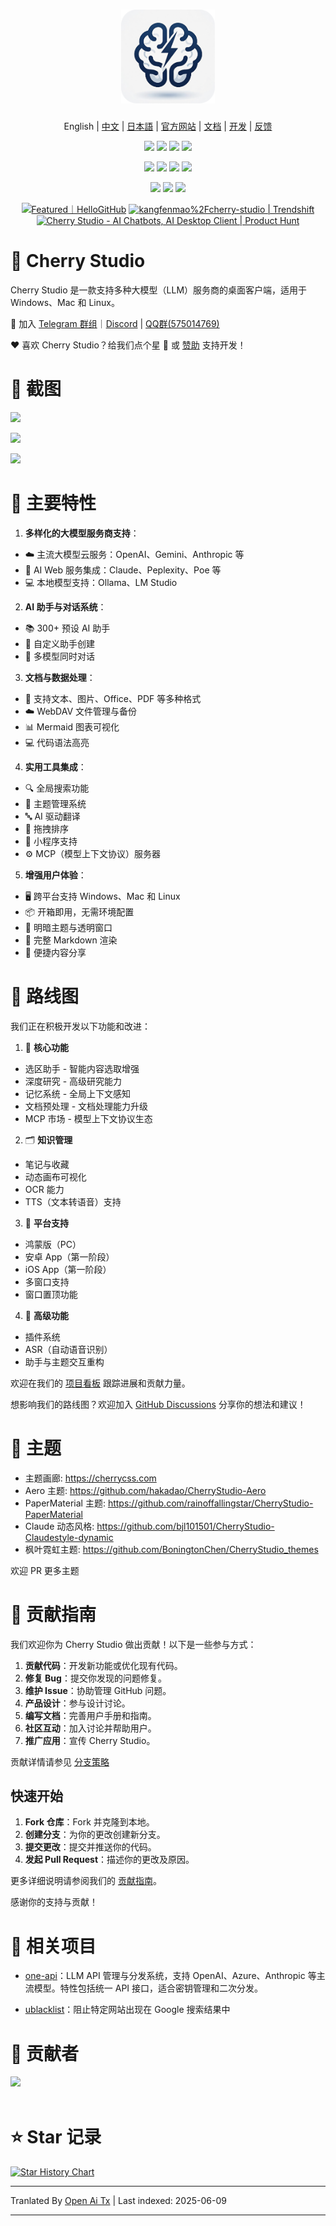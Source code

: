 <h1 align="center">
  <a href="https://github.com/CherryHQ/cherry-studio/releases">
    <img src="https://github.com/CherryHQ/cherry-studio/blob/main/build/icon.png?raw=true" width="150" height="150" alt="banner" /><br>
  </a>
</h1>
  <p align="center">English | <a href="./docs/README.zh.md">中文</a> | <a href="./docs/README.ja.md">日本語</a> | <a href="https://cherry-ai.com">官方网站</a> | <a href="https://docs.cherry-ai.com/cherry-studio-wen-dang/en-us">文档</a> | <a href="./docs/dev.md">开发</a> | <a href="https://github.com/CherryHQ/cherry-studio/issues">反馈</a><br></p>

<!-- 题头徽章组合 -->

<div align="center">

[![][deepwiki-shield]][deepwiki-link]
[![][twitter-shield]][twitter-link]
[![][discord-shield]][discord-link]
[![][telegram-shield]][telegram-link]

</div>

<!-- 项目统计徽章 -->

<div align="center">

[![][github-stars-shield]][github-stars-link]
[![][github-forks-shield]][github-forks-link]
[![][github-release-shield]][github-release-link]
[![][github-contributors-shield]][github-contributors-link]

</div>

<div align="center">

[![][license-shield]][license-link]
[![][commercial-shield]][commercial-link]
[![][sponsor-shield]][sponsor-link]

</div>

<div align="center">
 <a href="https://hellogithub.com/repository/1605492e1e2a4df3be07abfa4578dd37" target="_blank"><img src="https://api.hellogithub.com/v1/widgets/recommend.svg?rid=1605492e1e2a4df3be07abfa4578dd37" alt="Featured｜HelloGitHub" style="width: 200px; height: 43px;" width="200" height="43" /></a>
 <a href="https://trendshift.io/repositories/11772" target="_blank"><img src="https://trendshift.io/api/badge/repositories/11772" alt="kangfenmao%2Fcherry-studio | Trendshift" style="width: 250px; height: 55px;" width="250" height="55"/></a>
 <a href="https://www.producthunt.com/posts/cherry-studio?embed=true&utm_source=badge-featured&utm_medium=badge&utm_souce=badge-cherry&#0045;studio" target="_blank"><img src="https://api.producthunt.com/widgets/embed-image/v1/featured.svg?post_id=496640&theme=light" alt="Cherry&#0032;Studio - AI&#0032;Chatbots&#0044;&#0032;AI&#0032;Desktop&#0032;Client | Product Hunt" style="width: 200px; height: 43px;" width="200" height="43" /></a>
</div>

# 🍒 Cherry Studio

Cherry Studio 是一款支持多种大模型（LLM）服务商的桌面客户端，适用于 Windows、Mac 和 Linux。

👏 加入 [Telegram 群组](https://t.me/CherryStudioAI)｜[Discord](https://discord.gg/wez8HtpxqQ) | [QQ群(575014769)](https://qm.qq.com/q/lo0D4qVZKi)

❤️ 喜欢 Cherry Studio？给我们点个星 🌟 或 [赞助](docs/sponsor.md) 支持开发！

# 🌠 截图

![](https://github.com/user-attachments/assets/36dddb2c-e0fb-4a5f-9411-91447bab6e18)

![](https://github.com/user-attachments/assets/f549e8a0-2385-40b4-b52b-2039e39f2930)

![](https://github.com/user-attachments/assets/58e0237c-4d36-40de-b428-53051d982026)

# 🌟 主要特性

1. **多样化的大模型服务商支持**：

- ☁️ 主流大模型云服务：OpenAI、Gemini、Anthropic 等
- 🔗 AI Web 服务集成：Claude、Peplexity、Poe 等
- 💻 本地模型支持：Ollama、LM Studio

2. **AI 助手与对话系统**：

- 📚 300+ 预设 AI 助手
- 🤖 自定义助手创建
- 💬 多模型同时对话

3. **文档与数据处理**：

- 📄 支持文本、图片、Office、PDF 等多种格式
- ☁️ WebDAV 文件管理与备份
- 📊 Mermaid 图表可视化
- 💻 代码语法高亮

4. **实用工具集成**：

- 🔍 全局搜索功能
- 📝 主题管理系统
- 🔤 AI 驱动翻译
- 🎯 拖拽排序
- 🔌 小程序支持
- ⚙️ MCP（模型上下文协议）服务器

5. **增强用户体验**：

- 🖥️ 跨平台支持 Windows、Mac 和 Linux
- 📦 开箱即用，无需环境配置
- 🎨 明暗主题与透明窗口
- 📝 完整 Markdown 渲染
- 🤲 便捷内容分享

# 📝 路线图

我们正在积极开发以下功能和改进：

1. 🎯 **核心功能**

- 选区助手 - 智能内容选取增强
- 深度研究 - 高级研究能力
- 记忆系统 - 全局上下文感知
- 文档预处理 - 文档处理能力升级
- MCP 市场 - 模型上下文协议生态

2. 🗂 **知识管理**

- 笔记与收藏
- 动态画布可视化
- OCR 能力
- TTS（文本转语音）支持

3. 📱 **平台支持**

- 鸿蒙版（PC）
- 安卓 App（第一阶段）
- iOS App（第一阶段）
- 多窗口支持
- 窗口置顶功能

4. 🔌 **高级功能**

- 插件系统
- ASR（自动语音识别）
- 助手与主题交互重构

欢迎在我们的 [项目看板](https://github.com/orgs/CherryHQ/projects/7) 跟踪进展和贡献力量。

想影响我们的路线图？欢迎加入 [GitHub Discussions](https://github.com/CherryHQ/cherry-studio/discussions) 分享你的想法和建议！

# 🌈 主题

- 主题画廊: <https://cherrycss.com>
- Aero 主题: <https://github.com/hakadao/CherryStudio-Aero>
- PaperMaterial 主题: <https://github.com/rainoffallingstar/CherryStudio-PaperMaterial>
- Claude 动态风格: <https://github.com/bjl101501/CherryStudio-Claudestyle-dynamic>
- 枫叶霓虹主题: <https://github.com/BoningtonChen/CherryStudio_themes>

欢迎 PR 更多主题

# 🤝 贡献指南

我们欢迎你为 Cherry Studio 做出贡献！以下是一些参与方式：

1. **贡献代码**：开发新功能或优化现有代码。
2. **修复 Bug**：提交你发现的问题修复。
3. **维护 Issue**：协助管理 GitHub 问题。
4. **产品设计**：参与设计讨论。
5. **编写文档**：完善用户手册和指南。
6. **社区互动**：加入讨论并帮助用户。
7. **推广应用**：宣传 Cherry Studio。

贡献详情请参见 [分支策略](https://raw.githubusercontent.com/CherryHQ/cherry-studio/main/docs/branching-strategy-en.md)

## 快速开始

1. **Fork 仓库**：Fork 并克隆到本地。
2. **创建分支**：为你的更改创建新分支。
3. **提交更改**：提交并推送你的代码。
4. **发起 Pull Request**：描述你的更改及原因。

更多详细说明请参阅我们的 [贡献指南](https://raw.githubusercontent.com/CherryHQ/cherry-studio/main/CONTRIBUTING.md)。

感谢你的支持与贡献！

# 🔗 相关项目

- [one-api](https://github.com/songquanpeng/one-api)：LLM API 管理与分发系统，支持 OpenAI、Azure、Anthropic 等主流模型。特性包括统一 API 接口，适合密钥管理和二次分发。

- [ublacklist](https://github.com/iorate/ublacklist)：阻止特定网站出现在 Google 搜索结果中

# 🚀 贡献者

<a href="https://github.com/CherryHQ/cherry-studio/graphs/contributors">
  <img src="https://contrib.rocks/image?repo=CherryHQ/cherry-studio" />
</a>
<br /><br />

# ⭐️ Star 记录

[![Star History Chart](https://api.star-history.com/svg?repos=CherryHQ/cherry-studio&type=Timeline)](https://star-history.com/#CherryHQ/cherry-studio&Timeline)

<!-- Links & Images -->
[deepwiki-shield]: https://img.shields.io/badge/Deepwiki-CherryHQ-0088CC?style=plastic
[deepwiki-link]: https://deepwiki.com/CherryHQ/cherry-studio
[twitter-shield]: https://img.shields.io/badge/Twitter-CherryStudioApp-0088CC?style=plastic&logo=x
[twitter-link]: https://twitter.com/CherryStudioApp
[discord-shield]: https://img.shields.io/badge/Discord-@CherryStudio-0088CC?style=plastic&logo=discord
[discord-link]: https://discord.gg/wez8HtpxqQ
[telegram-shield]: https://img.shields.io/badge/Telegram-@CherryStudioAI-0088CC?style=plastic&logo=telegram
[telegram-link]: https://t.me/CherryStudioAI

<!-- Links & Images -->
[github-stars-shield]: https://img.shields.io/github/stars/CherryHQ/cherry-studio?style=social
[github-stars-link]: https://github.com/CherryHQ/cherry-studio/stargazers
[github-forks-shield]: https://img.shields.io/github/forks/CherryHQ/cherry-studio?style=social
[github-forks-link]: https://github.com/CherryHQ/cherry-studio/network
[github-release-shield]: https://img.shields.io/github/v/release/CherryHQ/cherry-studio
[github-release-link]: https://github.com/CherryHQ/cherry-studio/releases
[github-contributors-shield]: https://img.shields.io/github/contributors/CherryHQ/cherry-studio
[github-contributors-link]: https://github.com/CherryHQ/cherry-studio/graphs/contributors

<!-- 链接与图片 -->
[license-shield]: https://img.shields.io/badge/License-AGPLv3-important.svg?style=plastic&logo=gnu
[license-link]: https://www.gnu.org/licenses/agpl-3.0
[commercial-shield]: https://img.shields.io/badge/License-Contact-white.svg?style=plastic&logoColor=white&logo=telegram&color=blue
[commercial-link]: mailto:license@cherry-ai.com?subject=Commercial%20License%20Inquiry
[sponsor-shield]: https://img.shields.io/badge/Sponsor-FF6699.svg?style=plastic&logo=githubsponsors&logoColor=white
[sponsor-link]: https://github.com/CherryHQ/cherry-studio/blob/main/docs/sponsor.md


---


Tranlated By [Open Ai Tx](https://github.com/OpenAiTx/OpenAiTx) | Last indexed: 2025-06-09


---